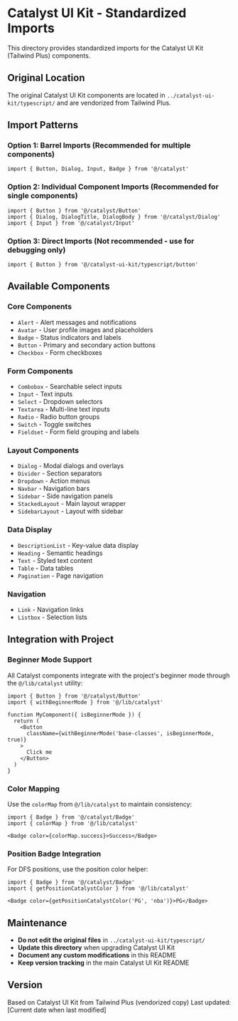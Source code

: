 # Catalyst UI Kit - Standardized Imports

This directory provides standardized imports for the Catalyst UI Kit (Tailwind Plus) components.

## Original Location
The original Catalyst UI Kit components are located in `../catalyst-ui-kit/typescript/` and are vendorized from Tailwind Plus.

## Import Patterns

### Option 1: Barrel Imports (Recommended for multiple components)
```tsx
import { Button, Dialog, Input, Badge } from '@/catalyst'
```

### Option 2: Individual Component Imports (Recommended for single components)
```tsx
import { Button } from '@/catalyst/Button'
import { Dialog, DialogTitle, DialogBody } from '@/catalyst/Dialog'
import { Input } from '@/catalyst/Input'
```

### Option 3: Direct Imports (Not recommended - use for debugging only)
```tsx
import { Button } from '@/catalyst-ui-kit/typescript/button'
```

## Available Components

### Core Components
- `Alert` - Alert messages and notifications
- `Avatar` - User profile images and placeholders
- `Badge` - Status indicators and labels
- `Button` - Primary and secondary action buttons
- `Checkbox` - Form checkboxes

### Form Components
- `Combobox` - Searchable select inputs
- `Input` - Text inputs
- `Select` - Dropdown selectors
- `Textarea` - Multi-line text inputs
- `Radio` - Radio button groups
- `Switch` - Toggle switches
- `Fieldset` - Form field grouping and labels

### Layout Components
- `Dialog` - Modal dialogs and overlays
- `Divider` - Section separators
- `Dropdown` - Action menus
- `Navbar` - Navigation bars
- `Sidebar` - Side navigation panels
- `StackedLayout` - Main layout wrapper
- `SidebarLayout` - Layout with sidebar

### Data Display
- `DescriptionList` - Key-value data display
- `Heading` - Semantic headings
- `Text` - Styled text content
- `Table` - Data tables
- `Pagination` - Page navigation

### Navigation
- `Link` - Navigation links
- `Listbox` - Selection lists

## Integration with Project

### Beginner Mode Support
All Catalyst components integrate with the project's beginner mode through the `@/lib/catalyst` utility:

```tsx
import { Button } from '@/catalyst/Button'
import { withBeginnerMode } from '@/lib/catalyst'

function MyComponent({ isBeginnerMode }) {
  return (
    <Button 
      className={withBeginnerMode('base-classes', isBeginnerMode, true)}
    >
      Click me
    </Button>
  )
}
```

### Color Mapping
Use the `colorMap` from `@/lib/catalyst` to maintain consistency:

```tsx
import { Badge } from '@/catalyst/Badge'
import { colorMap } from '@/lib/catalyst'

<Badge color={colorMap.success}>Success</Badge>
```

### Position Badge Integration
For DFS positions, use the position color helper:

```tsx
import { Badge } from '@/catalyst/Badge'
import { getPositionCatalystColor } from '@/lib/catalyst'

<Badge color={getPositionCatalystColor('PG', 'nba')}>PG</Badge>
```

## Maintenance

- **Do not edit the original files** in `../catalyst-ui-kit/typescript/`
- **Update this directory** when upgrading Catalyst UI Kit
- **Document any custom modifications** in this README
- **Keep version tracking** in the main Catalyst UI Kit README

## Version
Based on Catalyst UI Kit from Tailwind Plus (vendorized copy)
Last updated: [Current date when last modified]
